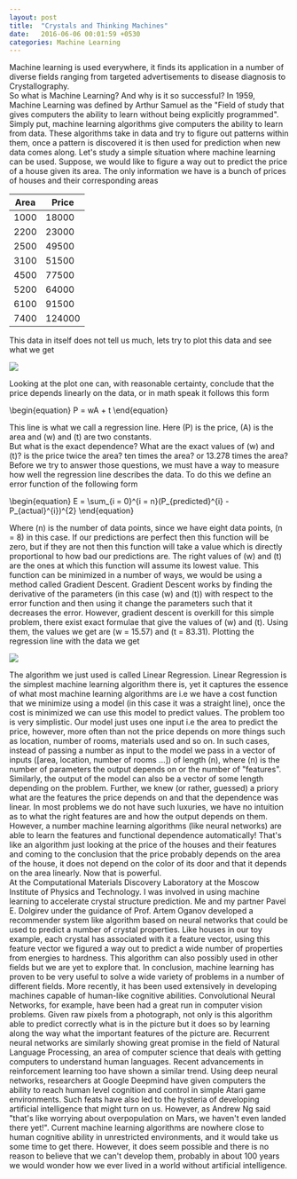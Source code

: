 ```yaml
---
layout: post
title:  "Crystals and Thinking Machines"
date:   2016-06-06 00:01:59 +0530
categories: Machine Learning
---
```

Machine learning is used everywhere, it finds its application in a number of diverse fields ranging from targeted advertisements to disease diagnosis to Crystallography.  
So what is Machine Learning? And why is it so successful? In 1959, Machine Learning was defined by Arthur Samuel as the "Field of study that gives computers the ability to learn without being explicitly programmed". Simply put, machine learning algorithms give computers the ability to learn from data.
These algorithms take in data and try to figure out patterns within them, once a pattern is discovered it is then used for prediction when new data comes along. Let's study a simple situation where machine learning can be used. Suppose, we would like to figure a way out to predict the price of a house given its area. The only information we have is a bunch of prices of houses and their corresponding areas

| Area   | Price |
|------|-----|
| 1000  |18000 |
| 2200  | 23000|
| 2500  | 49500|
| 3100  | 51500|
| 4500  | 77500|
| 5200  |64000 |
| 6100  | 91500|
| 7400  |124000|

This data in itself does not tell us much, lets try to plot this data and see what we get

![](/images/figure_1.jpg)

Looking at the plot one can, with reasonable certainty, conclude that the price depends linearly on the data, or in math speak it follows this form

\begin{equation}
    P = wA + t
\end{equation}

This line is what we call a regression line. Here \(P\) is the price, \(A\) is the area and \(w\) and \(t\) are two constants.  
But what is the exact dependence? What are the exact values of \(w\) and \(t\)? is the price twice the area? ten times the area? or 13.278 times the area? Before we try to answer those questions, we must have a way to measure how well the regression line describes the data. To do this we define an error function of the following form

\begin{equation}
    E = \sum_{i = 0}^{i = n}(P_{predicted}^{i} - P_{actual}^{i})^{2}
\end{equation}

Where \(n\) is the number of data points, since we have eight data points, \(n = 8\) in this case.
If our predictions are perfect then this function will be zero, but if they are not then this function will take a value which is directly proportional to how bad our predictions are. The right values of \(w\) and \(t\) are the ones at which this function will assume its lowest value. This function can be minimized in a number of ways, we would be using a method called Gradient Descent. Gradient Descent works by finding the derivative of the parameters (in this case \(w\) and \(t\)) with respect to the error function and then using it change the parameters such that it decreases the error. However, gradient descent is overkill for this simple problem, there exist exact formulae that give the values of \(w\) and \(t\). Using them, the values we get are \(w = 15.57\) and \(t = 83.31\). Plotting the regression line with the data we get

![](/images/figure_1_Reg.jpg)

The algorithm we just used is called Linear Regression. Linear Regression is the simplest machine learning algorithm there is, yet it captures the essence of what most machine learning algorithms are i.e we have a cost function that we minimize using a model (in this case it was a straight line), once the cost is minimized we can use this model to predict values. The problem too is very simplistic. Our model just uses one input i.e the area to predict the price, however, more often than not the price depends on more things such as location, number of rooms, materials used and so on. In such cases, instead of passing a number as input to the model we pass in a vector of inputs ([area, location, number of rooms ...]) of length \(n\), where \(n\) is the number of parameters the output depends on or the number of "features". Similarly, the output of the model can also be a vector of some length depending on the problem. Further, we knew (or rather, guessed) a priory what are the features the price depends on and that the dependence was linear. In most problems we do not have such luxuries, we have no intuition as to what the right features are and how the output depends on them. However, a number machine learning algorithms (like neural networks) are able to learn the features and functional dependence automatically! That's like an algorithm just looking at the price of the houses and their features and coming to the conclusion that the price probably depends on the area of the house, it does not depend on the color of its door and that it depends on the area linearly. Now that is powerful.  
At the Computational Materials Discovery Laboratory at the Moscow Institute of Physics and Technology.  I was involved in using machine learning to accelerate crystal structure prediction. Me and my partner Pavel E. Dolgirev under the guidance of Prof. Artem Oganov developed a recommender system like algorithm based on neural networks that could be used to predict a number of crystal properties. Like houses in our toy example, each crystal has associated with it a feature vector, using this feature vector we figured a way out to predict a wide number of properties from energies to hardness. This algorithm can also possibly used in other fields but we are yet to explore that.
In conclusion, machine learning has proven to be very useful to solve a wide variety of problems in a number of different fields. More recently, it has been used extensively in developing machines capable of human-like cognitive abilities. Convolutional Neural Networks, for example, have been had a great run in computer vision problems. Given raw pixels from a photograph, not only is this algorithm able to predict correctly what is in the picture but it does so by learning along the way what the important features of the picture are. Recurrent neural networks are similarly showing great promise in the field of Natural Language Processing, an area of computer science that deals with getting computers to understand human languages. Recent advancements in reinforcement learning too have shown a similar trend. Using deep neural networks, researchers at Google Deepmind have given computers the ability to reach human level cognition and control in simple Atari game environments. Such feats have also led to the hysteria of developing artificial intelligence that might turn on us. However, as Andrew Ng said "that's like worrying about overpopulation on Mars, we haven't even landed there yet!".  Current machine learning algorithms are nowhere close to human cognitive ability in unrestricted environments, and it would take us some time to get there. However, it does seem possible and there is no reason to believe that we can't develop them, probably in about 100 years we would wonder how we ever lived in a world without artificial intelligence.
